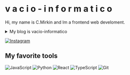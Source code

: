 # v a c i o - i n f o r m a t i c o

Hi, my name is C.Mirkin and Im a frontend web develoment.

<details>
    <summary>
        My blog is vacio-informatico
    </summary>
    Short notes about programming, gihtub repository is (vacio-informatico.md)[https://github.com/vacio-informatico/vacio-informatico.md]
</details>

[![Instagram](https://img.shields.io/badge/Instagram-%40vacio__informatico-red)](https://instagram.com/vacio_informatico)

## My favorite tools

[]()
<img alt="JavaScript" src="https://img.shields.io/badge/javascript-%23323330.svg?&style=for-the-badge&logo=javascript&logoColor=%23F7DF1E"/>
<img alt="Python" src="https://img.shields.io/badge/python-%2314354C.svg?&style=for-the-badge&logo=python&logoColor=white"/>
<img alt="React" src="https://img.shields.io/badge/react-%2320232a.svg?&style=for-the-badge&logo=react&logoColor=%2361DAFB"/>
<img alt="TypeScript" src="https://img.shields.io/badge/typescript-%23007ACC.svg?&style=for-the-badge&logo=typescript&logoColor=white"/>
<img alt="Git" src="https://img.shields.io/badge/git-%23F05033.svg?&style=for-the-badge&logo=git&logoColor=white"/>


